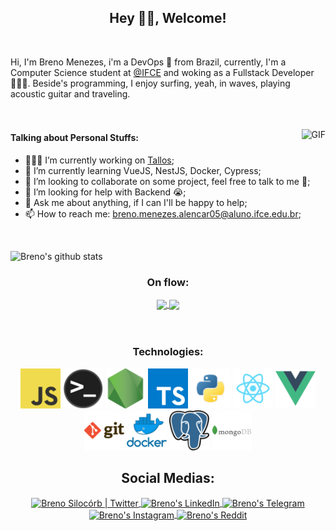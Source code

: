 <h2 align="center"> Hey 👋🏽, Welcome!</h2></br>

Hi, I'm Breno Menezes, i'm a DevOps 🚀 from Brazil, currently, I'm a Computer Science student at [@IFCE](https://ifce.edu.br/) and woking as a Fullstack Developer 👨🏽‍💻. Beside's programming, I enjoy surfing, yeah, in waves, playing acoustic guitar and traveling.</br></br></br>

  <img align="right" alt="GIF" src="https://media.giphy.com/media/836HiJc7pgzy8iNXCn/giphy.gif" />
  
#### **Talking about Personal Stuffs:**

- 👨🏽‍💻 I’m currently working on [Tallos](https://tallos.com.br/);
- 🌱 I’m currently learning VueJS, NestJS, Docker, Cypress; 
- 👯 I’m looking to collaborate on some project, feel free to talk to me 🤝;
- 🤔 I’m looking for help with Backend 😭;
- 💬 Ask me about anything, if I can I'll be happy to help;
- 📫 How to reach me: breno.menezes.alencar05@aluno.ifce.edu.br;
<!-- - 📝[Resume](https://drive.google.com/file/d/1TIgJ7rDBUYSkbs_QNcIEttJ5BFaIW3nn/view) -->
</br>



![Breno's github stats](https://github-readme-stats.vercel.app/api?username=brenoma&show_icons=true&hide_border=true)

<h3 align="center">On flow:</h3>
<div align="center">
<a href="https://github.com/brenoma/evoxnews">
  <img align="center" src="https://github-readme-stats.vercel.app/api/pin/?username=brenoma&repo=evoxnews" />
</a>

<a href="https://github.com/brenoma/snakegame">
  <img align="center" src="https://github-readme-stats.vercel.app/api/pin/?username=brenoma&repo=snakegame" />
</a>
</div>
<br />
<br />


<h3 align="center">Technologies:</h3> 

<div align="center">
  <code><img title="Javascript" src="https://raw.githubusercontent.com/github/explore/80688e429a7d4ef2fca1e82350fe8e3517d3494d/topics/javascript/javascript.png" width="64"></code>
  <code><img title="Shell" src="https://raw.githubusercontent.com/github/explore/80688e429a7d4ef2fca1e82350fe8e3517d3494d/topics/terminal/terminal.png" width="64"></code>
  <code><img title="Node.JS" src="https://raw.githubusercontent.com/github/explore/80688e429a7d4ef2fca1e82350fe8e3517d3494d/topics/nodejs/nodejs.png" width="64" /></code>
  <code><img title="Typescript" src="https://raw.githubusercontent.com/github/explore/80688e429a7d4ef2fca1e82350fe8e3517d3494d/topics/typescript/typescript.png" width="64" /></code>
  <code><img title="Python" src="https://raw.githubusercontent.com/github/explore/80688e429a7d4ef2fca1e82350fe8e3517d3494d/topics/python/python.png" width="64" /></code>
  <code><img title="React" src="https://raw.githubusercontent.com/github/explore/80688e429a7d4ef2fca1e82350fe8e3517d3494d/topics/react-native/react-native.png" width="64" /></code>
  <code><img title="Vue" src="https://raw.githubusercontent.com/github/explore/80688e429a7d4ef2fca1e82350fe8e3517d3494d/topics/vue/vue.png" width="64" /></code>
  <code><img title="Git" src="https://raw.githubusercontent.com/github/explore/80688e429a7d4ef2fca1e82350fe8e3517d3494d/topics/git/git.png" width="64" /></code>
  <code><img title="Docker" src="https://raw.githubusercontent.com/github/explore/80688e429a7d4ef2fca1e82350fe8e3517d3494d/topics/docker/docker.png" width="64" /></code>
  <code><img title="Postgres" src="https://raw.githubusercontent.com/github/explore/80688e429a7d4ef2fca1e82350fe8e3517d3494d/topics/postgresql/postgresql.png" width="64" /></code>
  <code><img title="MongoDB" src="https://raw.githubusercontent.com/github/explore/80688e429a7d4ef2fca1e82350fe8e3517d3494d/topics/mongodb/mongodb.png" width="64" /></code>
</div>


<h2 align="center">Social Medias:</h2>

<div align="center">
  <a href="https://twitter.com/BSilocorb">
    <img align="center" alt="Breno Silocórb | Twitter" width="22px" src="https://cdn.jsdelivr.net/npm/simple-icons@v3/icons/twitter.svg" />
  </a>
  <a href="https://www.linkedin.com/in/brenoma/">
    <img align="center" alt="Breno's LinkedIn" width="22px" src="https://cdn.jsdelivr.net/npm/simple-icons@v3/icons/linkedin.svg" />
  </a>
  <a href="https://t.me/eusouumsilocorb">
    <img align="center" alt="Breno's Telegram" width="22px" src="https://cdn.jsdelivr.net/npm/simple-icons@v3/icons/telegram.svg" />
  </a>
  <a href="https://www.instagram.com/brenoma/">
    <img align="center" alt="Breno's Instagram" width="22px" src="https://cdn.jsdelivr.net/npm/simple-icons@v3/icons/instagram.svg" />
  </a>
  <a href="https://www.reddit.com/user/brenoma/">
    <img align="center" alt="Breno's Reddit" width="22px" src="https://cdn.jsdelivr.net/npm/simple-icons@v3/icons/reddit.svg" />
  </a>
</div>

